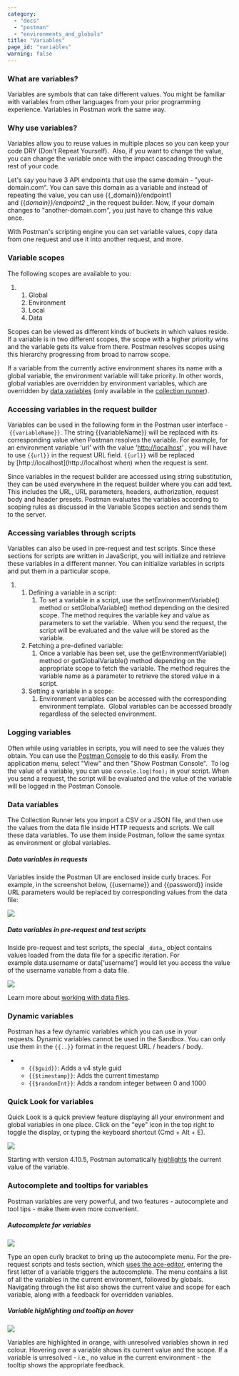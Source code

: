 ```yaml
---
category: 
  - "docs"
  - "postman"
  - "environments_and_globals"
title: "Variables"
page_id: "variables"
warning: false
---
```


### **What are variables?**

Variables are symbols that can take different values. You might be familiar with variables from other languages from your prior programming experience. Variables in Postman work the same way. 

### **Why use variables?**

Variables allow you to reuse values in multiple places so you can keep your code DRY (Don't Repeat Yourself).  Also, if you want to change the value, you can change the variable once with the impact cascading through the rest of your code.

Let's say you have 3 API endpoints that use the same domain - "your-domain.com". You can save this domain as a variable and instead of repeating the value, you can use {{_domain}}/endpoint1 and {{_domain}}/endpoint2_ _in the request builder. Now, if your domain changes to "another-domain.com", you just have to change this value once. 

With Postman's scripting engine you can set variable values, copy data from one request and use it into another request, and more.

### **Variable scopes**

The following scopes are available to you:

1.  1.  Global
    2.  Environment
    3.  Local
    4.  Data

Scopes can be viewed as different kinds of buckets in which values reside. If a variable is in two different scopes, the scope with a higher priority wins and the variable gets its value from there. Postman resolves scopes using this hierarchy progressing from broad to narrow scope. 

If a variable from the currently active environment shares its name with a global variable, the environment variable will take priority. In other words, global variables are overridden by environment variables, which are overridden by [data variables](http://blog.getpostman.com/index.php/2014/10/28/using-csv-and-json-files-in-the-postman-collection-runner/) (only available in the [collection runner](https://www.getpostman.com/docs/jetpacks_running_collections)).

### **Accessing variables in the request builder**

Variables can be used in the following form in the Postman user interface - `{{variableName}}`. The string {{variableName}} will be replaced with its corresponding value when Postman resolves the variable. For example, for an environment variable ‘url’ with the value ‘[http://localhost](http://localhost)’ , you will have to use `{{url}}` in the request URL field. `{{url}}` will be replaced by [http://localhost](http://localhost when) when the request is sent.

Since variables in the request builder are accessed using string substitution, they can be used everywhere in the request builder where you can add text. This includes the URL, URL parameters, headers, authorization, request body and header presets. Postman evaluates the variables according to scoping rules as discussed in the Variable Scopes section and sends them to the server.

### **Accessing variables through scripts**

Variables can also be used in pre-request and test scripts. Since these sections for scripts are written in JavaScript, you will initialize and retrieve these variables in a different manner. You can initialize variables in scripts and put them in a particular scope. 

1.  1.  Defining a variable in a script: 
        1.  To set a variable in a script, use the setEnvironmentVariable() method or setGlobalVariable() method depending on the desired scope. The method requires the variable key and value as parameters to set the variable.  When you send the request, the script will be evaluated and the value will be stored as the variable.
    2.  Fetching a pre-defined variable: 
        1.  Once a variable has been set, use the getEnvironmentVariable() method or getGlobalVariable() method depending on the appropriate scope to fetch the variable. The method requires the variable name as a parameter to retrieve the stored value in a script.
    3.  Setting a variable in a scope: 
        1.  Environment variables can be accessed with the corresponding environment template.  Global variables can be accessed broadly regardless of the selected environment.

### **Logging variables**

Often while using variables in scripts, you will need to see the values they obtain. You can use the [Postman Console](https://www.getpostman.com/docs/Logging+and+troubleshooting+Postman) to do this easily. From the application menu, select "View" and then "Show Postman Console".  To log the value of a variable, you can use `console.log(foo);` in your script. When you send a request, the script will be evaluated and the value of the variable will be logged in the Postman Console.

### Data variables

The Collection Runner lets you import a CSV or a JSON file, and then use the values from the data file inside HTTP requests and scripts. We call these data variables. To use them inside Postman, follow the same syntax as environment or global variables. 

##### Data variables in requests

Variables inside the Postman UI are enclosed inside curly braces. For example, in the screenshot below, {{username}} and {{password}} inside URL parameters would be replaced by corresponding values from the data file:

![](https://s3.amazonaws.com/postman-static-getpostman-com/postman-docs/59165031.png)

##### Data variables in pre-request and test scripts

Inside pre-request and test scripts, the special `_data`_ object contains values loaded from the data file for a specific iteration. For example data.username or data[‘username’] would let you access the value of the username variable from a data file.

![](https://s3.amazonaws.com/postman-static-getpostman-com/postman-docs/59165041.png)

Learn more about [working with data files](https://www.getpostman.com/docs/Working+with+data+files). 

### Dynamic variables

Postman has a few dynamic variables which you can use in your requests. Dynamic variables cannot be used in the Sandbox. You can only use them in the `{{..}}` format in the request URL / headers / body.

*   *   `{{$guid}}`: Adds a v4 style guid
    *   `{{$timestamp}}`: Adds the current timestamp
    *   `{{$randomInt}}`: Adds a random integer between 0 and 1000

### Quick Look for variables

Quick Look is a quick preview feature displaying all your environment and global variables in one place. Click on the "eye" icon in the top right to toggle the display, or typing the keyboard shortcut (Cmd + Alt + E).

![](https://s3.amazonaws.com/postman-static-getpostman-com/postman-docs/59165135.png)

Starting with version 4.10.5, Postman automatically [highlights](https://www.getpostman.com/docs/Autocomplete+and+tooltips) the current value of the variable. 

### Autocomplete and tooltips for variables

Postman variables are very powerful, and two features - autocomplete and tool tips - make them even more convenient.

##### Autocomplete for variables

![](https://s3.amazonaws.com/postman-static-getpostman-com/postman-docs/59165174.gif)  

Type an open curly bracket to bring up the autocomplete menu. For the pre-request scripts and tests section, which [uses the ace-editor](https://www.getpostman.com/docs/text_editor), entering the first letter of a variable triggers the autocomplete. The menu contains a list of all the variables in the current environment, followed by globals. Navigating through the list also shows the current value and scope for each variable, along with a feedback for overridden variables. 

##### Variable highlighting and tooltip on hover

![](https://s3.amazonaws.com/postman-static-getpostman-com/postman-docs/59165184.gif)

Variables are highlighted in orange, with unresolved variables shown in red colour. Hovering over a variable shows its current value and the scope. If a variable is unresolved - i.e., no value in the current environment - the tooltip shows the appropriate feedback.
